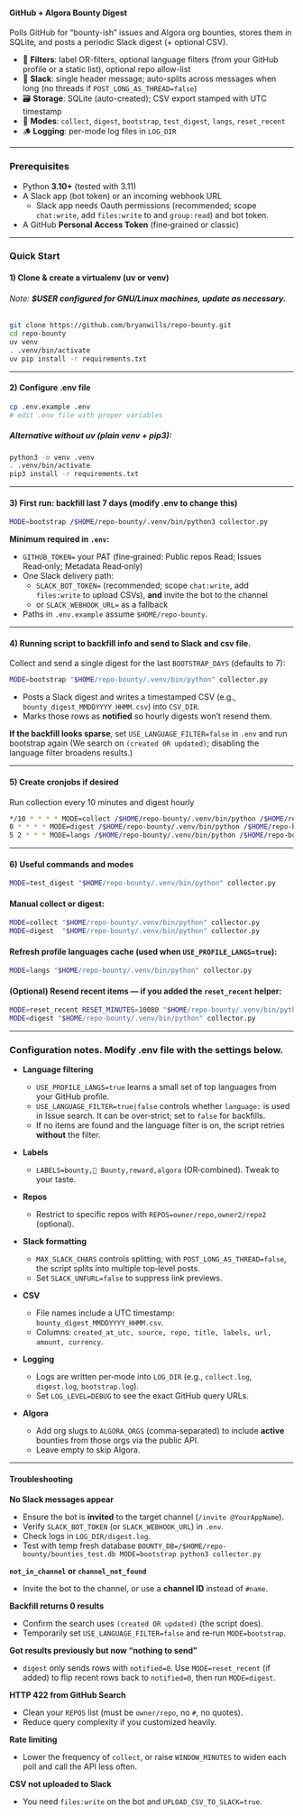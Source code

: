 #### GitHub + Algora Bounty Digest

Polls GitHub for “bounty-ish” issues and Algora org bounties, stores them in SQLite, and posts a periodic Slack digest (+ optional CSV).

- 🔎 **Filters**: label OR-filters, optional language filters (from your GitHub profile or a static list), optional repo allow-list  
- 💬 **Slack**: single header message; auto-splits across messages when long (no threads if `POST_LONG_AS_THREAD=false`)  
- 🗃️ **Storage**: SQLite (auto-created); CSV export stamped with UTC timestamp  
- 🧪 **Modes**: `collect`, `digest`, `bootstrap`, `test_digest`, `langs`, `reset_recent`  
- 🪵 **Logging**: per-mode log files in `LOG_DIR`

---

### Prerequisites
- Python **3.10+** (tested with 3.11)
- A Slack app (bot token) or an incoming webhook URL
  - Slack app needs Oauth permissions (recommended; scope `chat:write`, add `files:write` to and `group:read`) and bot token. 
- A GitHub **Personal Access Token** (fine‑grained or classic)

---

### Quick Start

#### 1) Clone & create a virtualenv (uv or venv)

###### Note: **$USER configured for GNU/Linux machines, update as necessary.**

```bash
git clone https://github.com/bryanwills/repo-bounty.git
cd repo-bounty
uv venv
. .venv/bin/activate
uv pip install -r requirements.txt
```
---

#### 2) Configure .env file
```bash
cp .env.example .env
# edit .env file with proper variables
```

##### Alternative without uv (plain venv + pip3):

```bash
python3 -m venv .venv
. .venv/bin/activate
pip3 install -r requirements.txt
```

---

#### 3) First run: backfill last 7 days (modify .env to change this)
```bash
MODE=bootstrap /$HOME/repo-bounty/.venv/bin/python3 collector.py
```
**Minimum required in `.env`:**
  - `GITHUB_TOKEN=` your PAT (fine‑grained: Public repos Read; Issues Read‑only; Metadata Read‑only)
  - One Slack delivery path:
    - `SLACK_BOT_TOKEN=` (recommended; scope `chat:write`, add `files:write` to upload CSVs), **and** invite the bot to the channel
    - or `SLACK_WEBHOOK_URL=` as a fallback
  - Paths in `.env.example` assume `$HOME/repo-bounty`.

---

#### 4) Running script to backfill info and send to Slack and csv file.

Collect and send a single digest for the last `BOOTSTRAP_DAYS` (defaults to 7):

```bash
MODE=bootstrap "$HOME/repo-bounty/.venv/bin/python" collector.py
```

- Posts a Slack digest and writes a timestamped CSV (e.g., `bounty_digest_MMDDYYYY_HHMM.csv`) into `CSV_DIR`.
- Marks those rows as **notified** so hourly digests won’t resend them.

**If the backfill looks sparse**, set `USE_LANGUAGE_FILTER=false` in `.env` and run bootstrap again
(We search on `(created OR updated)`; disabling the language filter broadens results.)

---

#### 5) Create cronjobs if desired

Run collection every 10 minutes and digest hourly

```bash
*/10 * * * * MODE=collect /$HOME/repo-bounty/.venv/bin/python /$HOME/repo-bounty/collector.py 2>>/$HOME/repo-bounty/log/cron.err
0 * * * * MODE=digest /$HOME/repo-bounty/.venv/bin/python /$HOME/repo-bounty/collector.py 2>>/$HOME/repo-bounty/log/cron.err
5 2 * * * MODE=langs /$HOME/repo-bounty/.venv/bin/python /$HOME/repo-bounty/collector.py 2>>/$HOME/repo-bounty/log/cron.err
```

---

#### 6) Useful commands and modes
```bash
MODE=test_digest "$HOME/repo-bounty/.venv/bin/python" collector.py
```

#### **Manual collect or digest:**
```bash
MODE=collect "$HOME/repo-bounty/.venv/bin/python" collector.py
MODE=digest  "$HOME/repo-bounty/.venv/bin/python" collector.py
```

#### **Refresh profile languages cache (used when `USE_PROFILE_LANGS=true`):**
```bash
MODE=langs "$HOME/repo-bounty/.venv/bin/python" collector.py
```

#### **(Optional) Resend recent items** — if you added the `reset_recent` helper:
```bash
MODE=reset_recent RESET_MINUTES=10080 "$HOME/repo-bounty/.venv/bin/python" collector.py
MODE=digest "$HOME/repo-bounty/.venv/bin/python" collector.py
```

---

### Configuration notes. Modify .env file with the settings below.

- **Language filtering**
  - `USE_PROFILE_LANGS=true` learns a small set of top languages from your GitHub profile.
  - `USE_LANGUAGE_FILTER=true|false` controls whether `language:` is used in Issue search. It can be over‑strict; set to `false` for backfills.
  - If no items are found and the language filter is on, the script retries **without** the filter.

- **Labels**
  - `LABELS=bounty,💎 Bounty,reward,algora` (OR‑combined). Tweak to your taste.

- **Repos**
  - Restrict to specific repos with `REPOS=owner/repo,owner2/repo2` (optional).

- **Slack formatting**
  - `MAX_SLACK_CHARS` controls splitting; with `POST_LONG_AS_THREAD=false`, the script splits into multiple top‑level posts.
  - Set `SLACK_UNFURL=false` to suppress link previews.

- **CSV**
  - File names include a UTC timestamp: `bounty_digest_MMDDYYYY_HHMM.csv`.
  - Columns: `created_at_utc, source, repo, title, labels, url, amount, currency`.

- **Logging**
  - Logs are written per‑mode into `LOG_DIR` (e.g., `collect.log`, `digest.log`, `bootstrap.log`).
  - Set `LOG_LEVEL=DEBUG` to see the exact GitHub query URLs.

- **Algora**
  - Add org slugs to `ALGORA_ORGS` (comma‑separated) to include **active** bounties from those orgs via the public API.
  - Leave empty to skip Algora.

---

#### Troubleshooting

**No Slack messages appear**
- Ensure the bot is **invited** to the target channel (`/invite @YourAppName`).
- Verify `SLACK_BOT_TOKEN` (or `SLACK_WEBHOOK_URL`) in `.env`.
- Check logs in `LOG_DIR/digest.log`.
- Test with temp fresh database ```BOUNTY_DB=/$HOME/repo-bounty/bounties_test.db MODE=bootstrap python3 collector.py```

**`not_in_channel` or `channel_not_found`**
- Invite the bot to the channel, or use a **channel ID** instead of `#name`.

**Backfill returns 0 results**
- Confirm the search uses `(created OR updated)` (the script does).
- Temporarily set `USE_LANGUAGE_FILTER=false` and re‑run `MODE=bootstrap`.

**Got results previously but now “nothing to send”**
- `digest` only sends rows with `notified=0`. Use `MODE=reset_recent` (if added) to flip recent rows back to `notified=0`, then run `MODE=digest`.

**HTTP 422 from GitHub Search**
- Clean your `REPOS` list (must be `owner/repo`, no `#`, no quotes).
- Reduce query complexity if you customized heavily.

**Rate limiting**
- Lower the frequency of `collect`, or raise `WINDOW_MINUTES` to widen each poll and call the API less often.

**CSV not uploaded to Slack**
- You need `files:write` on the bot and `UPLOAD_CSV_TO_SLACK=true`.
